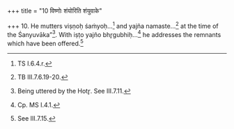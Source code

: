 +++
title = "10 विष्णोः शंयोरिति शंयुवाके"

+++
10. He mutters viṣṇoḥ śaṁyoḥ...[^1] and yajña namaste...[^2] at the time of the Śanyuvāka”[^3]. With iṣṭo yajño bhr̥gubhiḥ...[^4] he addresses the remnants which have been offered.[^5]  

[^1]: TS I.6.4.r.  

[^2]: TB III.7.6.19-20.  

[^3]: Being uttered by the Hotr̥. See III.7.11.  

[^4]: Cp. MS I.4.1.  

[^5]: See III.7.15.  
